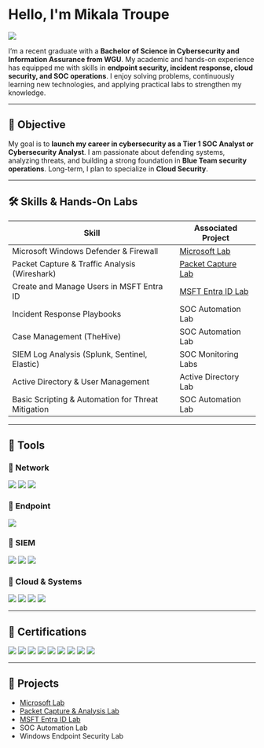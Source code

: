 # Hello, I'm Mikala Troupe
<a href="https://www.linkedin.com/in/mikala-troupe/"><img src="https://img.shields.io/badge/-LinkedIn-0072b1?&style=for-the-badge&logo=linkedin&logoColor=white" /></a>  

I’m a recent graduate with a **Bachelor of Science in Cybersecurity and Information Assurance from WGU**. My academic and hands-on experience has equipped me with skills in **endpoint security, incident response, cloud security, and SOC operations**. I enjoy solving problems, continuously learning new technologies, and applying practical labs to strengthen my knowledge.  

---

## 🎯 Objective
My goal is to **launch my career in cybersecurity as a Tier 1 SOC Analyst or Cybersecurity Analyst**. I am passionate about defending systems, analyzing threats, and building a strong foundation in **Blue Team security operations**. Long-term, I plan to specialize in **Cloud Security**.  

---

## 🛠️ Skills & Hands-On Labs

| Skill                                         | Associated Project         |
|-----------------------------------------------|----------------------------|
| Microsoft Windows Defender & Firewall         | <a href="https://github.com/Mikala-Troupe/Microsoft-Lab/tree/main">Microsoft Lab</a>|
| Packet Capture & Traffic Analysis (Wireshark) | <a href="https://github.com/Mikala-Troupe/Packet-Capture-Analysis-Lab/tree/main">Packet Capture Lab</a>|
| Create and Manage Users in MSFT Entra ID      | <a href="https://github.com/Mikala-Troupe/Microsoft-Entra-ID-Lab/tree/main">MSFT Entra ID Lab</a>| 
| Incident Response Playbooks                   | SOC Automation Lab|
| Case Management (TheHive)                     | SOC Automation Lab|
| SIEM Log Analysis (Splunk, Sentinel, Elastic) | SOC Monitoring Labs|
| Active Directory & User Management            | Active Directory Lab|
| Basic Scripting & Automation for Threat Mitigation | SOC Automation Lab|

---

## 🧰 Tools

### 🔹 Network
<div>
    <img src="https://img.shields.io/badge/-Wireshark-1679A7?&style=for-the-badge&logo=Wireshark&logoColor=white" />
    <img src="https://img.shields.io/badge/-Nmap-4682B4?&style=for-the-badge&logo=Nmap&logoColor=white" />
    <img src="https://img.shields.io/badge/-tcpdump-696969?&style=for-the-badge&logo=linux&logoColor=white" />
</div>

### 🔹 Endpoint
<div>
    <img src="https://img.shields.io/badge/-Microsoft_Defender_for_Endpoint-00A4EF?&style=for-the-badge&logo=Microsoft&logoColor=white" />
</div>

### 🔹 SIEM
<div>
    <img src="https://img.shields.io/badge/-Microsoft_Sentinel-0078D4?&style=for-the-badge&logo=Microsoft&logoColor=white" />
    <img src="https://img.shields.io/badge/-Splunk-000000?&style=for-the-badge&logo=Splunk&logoColor=white" />
    <img src="https://img.shields.io/badge/-Elastic-005571?&style=for-the-badge&logo=Elastic&logoColor=white" />
</div>

### 🔹 Cloud & Systems
<div>
    <img src="https://img.shields.io/badge/-AWS-FF9900?&style=for-the-badge&logo=Amazon-AWS&logoColor=white" />
    <img src="https://img.shields.io/badge/-Azure-0072C6?&style=for-the-badge&logo=Microsoft-Azure&logoColor=white" />
    <img src="https://img.shields.io/badge/-Linux-000000?&style=for-the-badge&logo=Linux&logoColor=white" />
    <img src="https://img.shields.io/badge/-Windows_Server-0078D6?&style=for-the-badge&logo=Windows&logoColor=white" />
</div>

---

## 📜 Certifications
<div>
<img src="https://img.shields.io/badge/-Security%2B-FF0000?&style=for-the-badge&logo=CompTIA&logoColor=white" />
<img src="https://img.shields.io/badge/-CySA%2B-006400?&style=for-the-badge&logo=CompTIA&logoColor=white" />
<img src="https://img.shields.io/badge/-PenTest%2B-8B0000?&style=for-the-badge&logo=CompTIA&logoColor=white" />
<img src="https://img.shields.io/badge/-Network%2B-007ACC?&style=for-the-badge&logo=CompTIA&logoColor=white" />
<img src="https://img.shields.io/badge/-A%2B-4D4D4D?&style=for-the-badge&logo=CompTIA&logoColor=white" />
<img src="https://img.shields.io/badge/-Project%2B-DAA520?&style=for-the-badge&logo=CompTIA&logoColor=white" />
<img src="https://img.shields.io/badge/-Linux_Essentials-000000?&style=for-the-badge&logo=Linux&logoColor=white" />
<img src="https://img.shields.io/badge/-ITIL_4_Foundation-6A1B9A?&style=for-the-badge&logo=ITIL&logoColor=white" />
<img src="https://img.shields.io/badge/-ISC2_Associate_(SSCP)-2E8B57?&style=for-the-badge&logo=ISC2&logoColor=white" />
</div>

---

## 📂 Projects
- <a href="https://github.com/Mikala-Troupe/Microsoft-Lab/tree/main">Microsoft Lab</a>  
- <a href="https://github.com/Mikala-Troupe/Packet-Capture-Analysis-Lab/tree/main">Packet Capture & Analysis Lab</a>  
- <a href="https://github.com/Mikala-Troupe/Microsoft-Entra-ID-Lab/tree/main">MSFT Entra ID Lab</a>  
- SOC Automation Lab  
- Windows Endpoint Security Lab  
